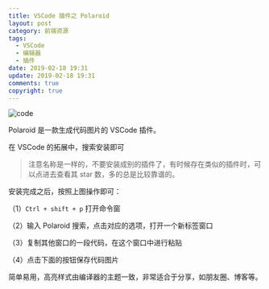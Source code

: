```yaml
---
title: VSCode 插件之 Polaroid
layout: post
category: 前端资源
tags:
  - VSCode
  - 编辑器
  - 插件
date: 2019-02-18 19:31
update: 2019-02-18 19:31
comments: true
copyright: true
---
```


![code](https://i.loli.net/2019/02/18/5c6aa8fbb76a4.jpg)

Polaroid 是一款生成代码图片的 VSCode 插件。

<!-- more -->

在 VSCode 的拓展中，搜索安装即可

> 注意名称是一样的，不要安装成别的插件了，有时候存在类似的插件时，可以点进去查看其 star 数，多的总是比较靠谱的。

安装完成之后，按照上图操作即可：

（1）`Ctrl + shift + p` 打开命令窗

（2）输入 Polaroid 搜索，点击对应的选项，打开一个新标签窗口

（3）复制其他窗口的一段代码，在这个窗口中进行粘贴

（4）点击下面的按钮保存代码图片

简单易用，高亮样式由编译器的主题一致，非常适合于分享，如朋友圈、博客等。

